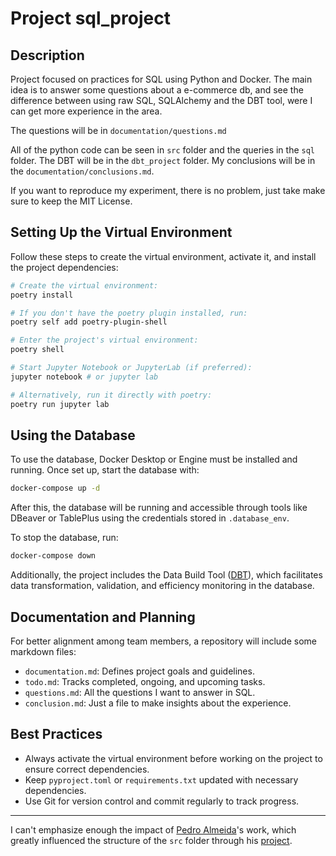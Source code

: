 # Project sql_project

## Description

Project focused on practices for SQL using Python and Docker. The main idea is to answer some questions about a e-commerce db, and see the difference between using raw SQL, SQLAlchemy and the DBT tool, were I can get more experience in the area.

The questions will be in `documentation/questions.md`

All of the python code can be seen in `src` folder and the queries in the `sql` folder. The DBT will be in the `dbt_project` folder. My conclusions will be in the `documentation/conclusions.md`.

If you want to reproduce my experiment, there is no problem, just take make sure to keep the MIT License.

## Setting Up the Virtual Environment

Follow these steps to create the virtual environment, activate it, and install the project dependencies:

```bash
# Create the virtual environment:
poetry install

# If you don't have the poetry plugin installed, run:
poetry self add poetry-plugin-shell

# Enter the project's virtual environment:
poetry shell

# Start Jupyter Notebook or JupyterLab (if preferred):
jupyter notebook # or jupyter lab

# Alternatively, run it directly with poetry:
poetry run jupyter lab
```

## Using the Database

To use the database, Docker Desktop or Engine must be installed and running. Once set up, start the database with:

```bash
docker-compose up -d
```

After this, the database will be running and accessible through tools like DBeaver or TablePlus using the credentials stored in `.database_env`.

To stop the database, run:

```bash
docker-compose down
```

Additionally, the project includes the Data Build Tool ([DBT](https://docs.getdbt.com/docs/introduction)), which facilitates data transformation, validation, and efficiency monitoring in the database.


## Documentation and Planning

For better alignment among team members, a repository will include some markdown files:

- `documentation.md`: Defines project goals and guidelines.
- `todo.md`: Tracks completed, ongoing, and upcoming tasks.
- `questions.md`: All the questions I want to answer in SQL.
- `conclusion.md`: Just a file to make insights about the experience.

## Best Practices

- Always activate the virtual environment before working on the project to ensure correct dependencies.
- Keep `pyproject.toml` or `requirements.txt` updated with necessary dependencies.
- Use Git for version control and commit regularly to track progress.

---

I can't emphasize enough the impact of [Pedro Almeida](https://github.com/allmeidaapedro)'s work, which greatly influenced the structure of the `src` folder through his [project](https://github.com/allmeidaapedro/Churn-Prediction-Credit-Card).